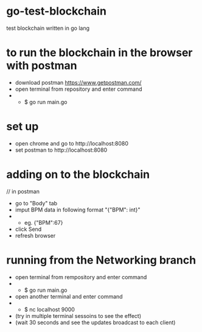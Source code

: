# go-test-blockchain
test blockchain written in go lang
# to run the blockchain in the browser with postman
- download postman https://www.getpostman.com/
- open terminal from repository and enter command 
- - $ go run main.go

# set up
- open chrome and go to http://localhost:8080
- set postman to http://localhost:8080
# adding on to the blockchain
// in postman
- go to "Body" tab
- imput BPM data in following format "{"BPM": int}"
- - eg. {"BPM":67}
- click Send
- refresh browser

# running from the Networking branch
- open terminal from rempository and enter command
- - $ go run main.go
- open another terminal and enter command
- - $ nc localhost 9000
- (try in multiple terminal sessoins to see the effect)
- (wait 30 seconds and see the updates broadcast to each client)